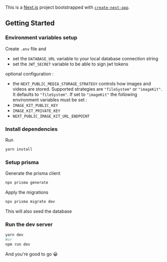 This is a [Next.js](https://nextjs.org/) project bootstrapped with [`create-next-app`](https://github.com/vercel/next.js/tree/canary/packages/create-next-app).

## Getting Started

### Environment variables setup

Create `.env` file and

- set the `DATABASE_URL` variable to your local database connection string
- set the `JWT_SECRET` variable to be able to sign jwt tokens

optional configuration :

- the `NEXT_PUBLIC_MEDIA_STORAGE_STRATEGY` controls how images and videos are stored. Supported strategies are `"fileSystem"` or `"imageKit"`. It defaults to `"fileSystem"`. If set to `"imageKit"` the following environment variables must be set :
- `IMAGE_KIT_PUBLIC_KEY`
- `IMAGE_KIT_PRIVATE_KEY`
- `NEXT_PUBLIC_IMAGE_KIT_URL_ENDPOINT`

### Install dependencies

Run

```bash
yarn install
```

### Setup prisma

Generate the prisma client

```bash
npx prisma generate
```

Apply the migrations

```bash
npx prisma migrate dev
```

This will also seed the database

### Run the dev server

```bash
yarn dev
#or
npm run dev
```

And you're good to go 😀
